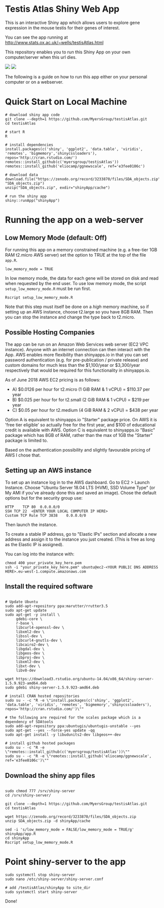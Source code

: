 # Testis Atlas Shiny Web App

This is an interactive Shiny app which allows users to explore gene expression in the mouse testis for their genes of interest.

You can see the app running at http://www.stats.ox.ac.uk/~wells/testisAtlas.html

This repository enables you to run this Shiny App on your own computer/server when this url dies.

![](Screenshot1.png)
![](Screenshot2.png)

The following is a guide on how to run this app either on your personal computer or on a webserver.


# Quick Start on Local Machine

```{r}
# download shiny app code
git clone --depth=1 https://github.com/MyersGroup/testisAtlas.git
cd testisAtlas

# start R
R

# install dependencies
install.packages(c('shiny', 'ggplot2', 'data.table', 'viridis', 'remotes', 'bigmemory','shinycssloaders'), repos='http://cran.rstudio.com/')
remotes::install_github(c('myersgroup/testisAtlas'))
remotes::install_github('eliocamp/ggnewscale', ref='e3fee0106c')

# download data
download.file("https://zenodo.org/record/3233870/files/SDA_objects.zip", "SDA_objects.zip")
unzip("SDA_objects.zip", exdir="shinyApp/cache")

# run the shiny app
shiny::runApp("shinyApp")
```


# Running the app on a web-server

## Low Memory Mode (default: Off)


For running this app on a memory constrained machine (e.g. a free-tier 1GB RAM t2.micro AWS server) set the option to TRUE at the top of the file `app.R`.

```{r}
low_memory_mode = TRUE
```

In low memory mode, the data for each gene will be stored on disk and read when requested by the end user.
To use low memory mode, the script `setup_low_memory_mode.R` must be run first.

```{r}
Rscript setup_low_memory_mode.R
```

Note that this step must itself be done on a *high* memory machine, so if setting up an AWS instance, choose t2.large so you have 8GB RAM. Then you can stop the instance and change the type back to t2.micro.


## Possible Hosting Companies

The app can be run on an Amazon Web Services web server (EC2 VPC instance). Anyone with an internet connection can then interact with the App. AWS enables more flexibility than shinyapps.io in that you can set password authentication (e.g. for pre-publication / private release) and custom domains for much less than the $1,100/year or $3,300/year respectively that would be required for this functionality in shinyapps.io.

As of June 2018 AWS EC2 pricing is as follows:

- A) $0.0126 per hour for t2.micro (1 GiB RAM & 1 vCPU) = $110.37 per year
- B) $0.025 per hour for for t2.small (2 GiB RAM & 1 vCPU) = $219 per year
- C) $0.05 per hour for t2.medium (4 GiB RAM & 2 vCPU) = $438 per year

Option A is equivalent to shinyapps.io "Starter" package price. On AWS it is 'free tier eligible' so actually free for the first year, and $100 of educational credit is available with AWS.
Option C is equivalent to shinyapps.io "Basic" package which has 8GB of RAM, rather than the max of 1GB the "Starter" package is limited to.

Based on the authentication possibility and slightly favourable pricing of AWS I chose that.

## Setting up an AWS instance

To set up an instance log in to the AWS dashboard. Go to EC2 > Launch Instance.
Choose "Ubuntu Server 18.04 LTS (HVM), SSD Volume Type" (or My AMI if you've already done this and saved an image).
Chose the default options but for the security group use: 

```
HTTP	TCP	80	0.0.0.0/0
SSH	TCP	22	<ENTER YOUR LOCAL COMPUTER IP HERE>
Custom TCP Rule	TCP	3838	0.0.0.0/0
```

Then launch the instance.

To create a stable IP address, go to "Elastic IPs" section and allocate a new address and assign it to the instance you just created. (This is free as long as the Elastic IP is assigned).

You can log into the instance with:
```{bash}
chmod 400 your_private_key_here.pem
ssh -i "your_private_key_here.pem" ubuntu@ec2-<YOUR PUBLIC DNS ADDRESS HERE>.eu-west-1.compute.amazonaws.com
```

## Install the required software

```{bash}

# Update Ubuntu
sudo add-apt-repository ppa:marutter/rrutter3.5
sudo apt-get update
sudo apt-get -y install \
     gdebi-core \
     r-base \
     libcurl4-openssl-dev \
     libxml2-dev \
     libssl-dev \
     libcurl4-gnutls-dev \
     libcairo2-dev \
     libgdal-dev \
     libgeos-dev \
     libproj-dev \
     libxml2-dev \
     libxt-dev \
     libv8-dev
 
wget https://download3.rstudio.org/ubuntu-14.04/x86_64/shiny-server-1.5.9.923-amd64.deb
sudo gdebi shiny-server-1.5.9.923-amd64.deb

# install CRAN hosted repositories
sudo su - -c "R -e \"install.packages(c('shiny', 'ggplot2', 'data.table', 'viridis', 'remotes', 'bigmemory','shinycssloaders'), repos='http://cran.rstudio.com/')\""

# the following are required for the scales package which is a dependency of SDAtools
sudo add-apt-repository ppa:ubuntugis/ubuntugis-unstable --yes
sudo apt-get --yes --force-yes update -qq
sudo apt-get install -y libudunits2-dev libgeos++-dev

# install github hosted packages
sudo su - -c "R -e \"remotes::install_github(c('myersgroup/testisAtlas'))\""
sudo su - -c "R -e \"remotes::install_github('eliocamp/ggnewscale', ref='e3fee0106c')\""
```

## Download the shiny app files

```{bash}

sudo chmod 777 /srv/shiny-server
cd /srv/shiny-server/

git clone --depth=1 https://github.com/MyersGroup/testisAtlas.git
cd testisAtlas

wget https://zenodo.org/record/3233870/files/SDA_objects.zip
unzip SDA_objects.zip -d shinyApp/cache
```

```{bash}
sed -i 's/low_memory_mode = FALSE/low_memory_mode = TRUE/g' shinyApp/app.R
cd shinyApp
Rscript setup_low_memory_mode.R
```

# Point shiny-server to the app

```{bash}
sudo systemctl stop shiny-server
sudo nano /etc/shiny-server/shiny-server.conf

# add /testisAtlas/shinyApp to site_dir
sudo systemctl start shiny-server
```

Done!